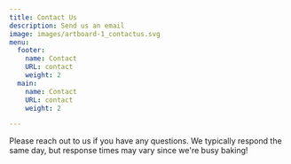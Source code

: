 ```yaml
---
title: Contact Us
description: Send us an email
image: images/artboard-1_contactus.svg
menu:
  footer:
    name: Contact
    URL: contact
    weight: 2
  main:
    name: Contact
    URL: contact
    weight: 2

---
```

Please reach out to us if you have any questions.  We typically respond the same day, but response times may vary since we're busy baking!